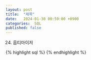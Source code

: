 ```yaml
---
layout: post
title:  "제목"
date:   2024-01-30 00:59:00 +0900
categories:  SQL
published: false
---
```


24. 옵티마이저​

{% highlight sql %}
{% endhighlight %}